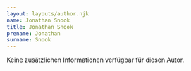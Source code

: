 ```yaml
---
layout: layouts/author.njk
name: Jonathan Snook
title: Jonathan Snook
prename: Jonathan
surname: Snook
---
```

Keine zusätzlichen Informationen verfügbar für diesen Autor.
